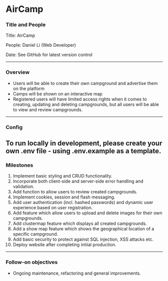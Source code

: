 # AirCamp

### Title and People

Title: AirCamp

People: Daniel Li (Web Developer)

Date: See GitHub for latest version control

---

### Overview

- Users will be able to create their own campground and advertise them on the platform
- Camps will be shown on an interactive map
- Registered users will have limited access rights when it comes to creating, updating and deleting campgrounds, but all users will be able to view and review campgrounds.

---

### Config

To run locally in development, please create your own .env file - using .env.example as a template. 
---

### Milestones

1. Implement basic styling and CRUD functionality.
2. Incorporate both client-side and server-side error handling and validation.
3. Add function to allow users to review created campgrounds.
4. Implement cookies, session and flash messaging.
5. Add user authentication (incl. hashed passwords) and dynamic user experience based on user registration.
6. Add feature which allow users to upload and delete images for their own campgrounds.
7. Add clustermap feature which displays all created campgrounds.
8. Add a show map feature which shows the geographical location of a specific campground.
9. Add basic security to protect against SQL injection, XSS attacks etc.
10. Deploy website after completing intiial production.

---

### Follow-on objectives

- Ongoing maintenance, refactoring and general improvements.

